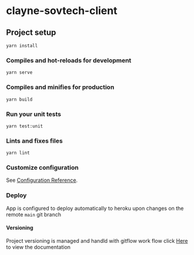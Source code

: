 # clayne-sovtech-client

## Project setup

```
yarn install
```

### Compiles and hot-reloads for development

```
yarn serve
```

### Compiles and minifies for production

```
yarn build
```

### Run your unit tests

```
yarn test:unit
```

### Lints and fixes files

```
yarn lint
```

### Customize configuration

See [Configuration Reference](https://cli.vuejs.org/config/).

### Deploy

App is configured to deploy automatically to heroku upon changes on the remote `main` git branch

#### Versioning

Project versioning is managed and handld with gitflow work flow click [Here](https://www.atlassian.com/git/tutorials/comparing-workflows/gitflow-workflow "gitflow work flow") to view the documentation
